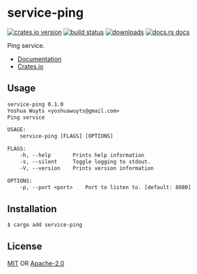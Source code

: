 # service-ping
[![crates.io version][1]][2] [![build status][3]][4]
[![downloads][5]][6] [![docs.rs docs][7]][8]

Ping service.

- [Documentation][8]
- [Crates.io][2]

## Usage
```txt
service-ping 0.1.0
Yoshua Wuyts <yoshuawuyts@gmail.com>
Ping service

USAGE:
    service-ping [FLAGS] [OPTIONS]

FLAGS:
    -h, --help       Prints help information
    -s, --silent     Toggle logging to stdout.
    -V, --version    Prints version information

OPTIONS:
    -p, --port <port>    Port to listen to. [default: 8080]
```

## Installation
```sh
$ cargo add service-ping
```

## License
[MIT](./LICENSE-MIT) OR [Apache-2.0](./LICENSE-APACHE)

[1]: https://img.shields.io/crates/v/service-ping.svg?style=flat-square
[2]: https://crates.io/crates/service-ping
[3]: https://img.shields.io/travis/yoshuawuyts/service-ping.svg?style=flat-square
[4]: https://travis-ci.org/yoshuawuyts/service-ping
[5]: https://img.shields.io/crates/d/service-ping.svg?style=flat-square
[6]: https://crates.io/crates/service-ping
[7]: https://docs.rs/service-ping/badge.svg
[8]: https://docs.rs/service-ping
